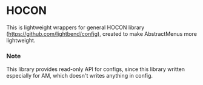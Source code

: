 # HOCON

This is lightweight wrappers for general HOCON library (https://github.com/lightbend/config), 
created to make AbstractMenus more lightweight.

### Note
This library provides read-only API for configs, 
since this library written especially for AM, 
which doesn't writes anything in config.